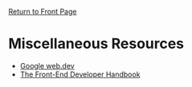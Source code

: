 [Return to Front Page](README.md)

# Miscellaneous Resources

* [Google web.dev](https://web.dev/learn/)
* [The Front-End Developer Handbook](https://frontendmasters.com/books/front-end-handbook/2019/)